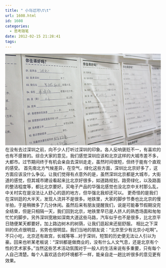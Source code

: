 ```yaml
---
title: " 小马过河\t\t"
url: 1608.html
id: 1608
categories:
  - 思考随笔
date: 2012-02-15 21:28:41
tags:
---
```


[![](../../images//2012/02/shenzhen.png "shenzhen")](../../images//2012/02/shenzhen.png) 在没有去过深圳之前，向不少人打听过深圳的印象。各人反响褒贬不一，有喜欢的也有不感冒的。综合大家的意见，我们感觉深圳应该和北京这样的大城市差不多，大都市。过节期间终于有机会亲自去深圳走走，虽然时间很短，但终于能有个直观的感受。 首先南北方气候差异，在空气，绿化这些方面，深圳比北京好多了，这方面应该没什么争议。让我们觉得有点意外的是，虽然深圳北京都是大城市，大街道的感觉，但其城市建设看起来比北京好很多，如道路规划，路旁绿化，以及路面的整洁程度等，都比北京要好。买电子产品的华强北感觉也没北京中关村那么乱，中关村实在是没法让人舒心的逛的地方，但华强北我却还可以。 更奇怪的是我们在深圳逛的大半天，发现人流并不是很多。地铁里，大家的脚步节奏也比北京的慢半拍，于是稍微多了几分休闲。虽然后来有朋友提醒我们，说是可能春节假期没完全结束，但是只相隔一天，我们回到北京，地铁里早已是人挤人的熟悉场面和匆匆忙忙的脚步。另外深圳宽敞如深南大道这些马路，汽车似乎也不是很多，比北京平日随便某天都要好。加上路边树木的树荫，让我们逛起来还挺舒服。 相比之下深圳的优点很明显，劣势也很明显。我们当地的朋友说：“北京至少有北京小吃啊”。不只小吃，北京还有故宫，长城等等...对于深圳，短暂的历史便无法让人引以为豪。回来也听某老板说：“深圳都是做商业的，没有什么人文气息，还是北京有个性的艺术家多。”当然这些艺术活动氛围对于一般人的生活来说有多重要，只有每个人自己清楚。每个人喜欢适合的环境都不一样，能亲自走一趟比听很多的意见更有效果。